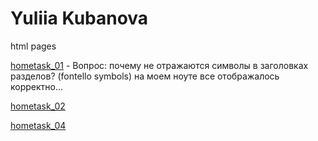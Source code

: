 # Yuliia Kubanova
html pages

[hometask_01](https://yuliia-ku.github.io/hometask_01/ "Резюме") - Вопрос: почему не отражаются символы в заголовках разделов? (fontello symbols) на моем ноуте все отображалось корректно...

[hometask_02](https://yuliia-ku.github.io/hometask_02/hometask_2.html "ДЗ №2 всякие блоки")

[hometask_04](https://github.com/Yuliia-Ku/Yuliia-Ku.github.io/tree/master/hometask_04 "ДЗ №4 Flex верстка: галерея фото")

